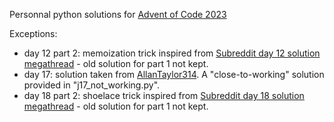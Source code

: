 Personnal python solutions for [Advent of Code 2023](https://adventofcode.com/2023)

Exceptions:

- day 12 part 2: memoization trick inspired from [Subreddit day 12 solution megathread](https://www.reddit.com/r/adventofcode/comments/18ge41g/2023_day_12_solutions/) - old solution for part 1 not kept.
- day 17: solution taken from [AllanTaylor314](https://github.com/AllanTaylor314/AdventOfCode/blob/main/2023/17.py). A "close-to-working" solution provided in "j17_not_working.py".
- day 18 part 2: shoelace trick inspired from [Subreddit day 18 solution megathread](https://www.reddit.com/r/adventofcode/comments/18l0qtr/2023_day_18_solutions/) - old solution for part 1 not kept.
